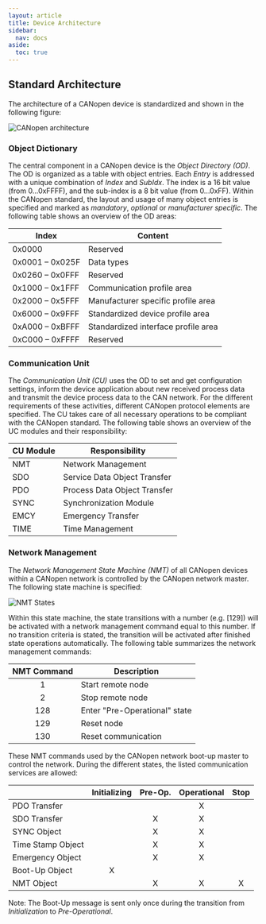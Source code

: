 ```yaml
---
layout: article
title: Device Architecture
sidebar:
  nav: docs
aside:
  toc: true
---
```


## Standard Architecture

The architecture of a CANopen device is standardized and shown in the following figure:

![CANopen architecture](/assets/images/architecture.png "Standardized CANopen Architecture")

### Object Dictionary

The central component in a CANopen device is the *Object Directory (OD)*. The OD is organized as a table with object entries. Each *Entry* is addressed with a unique combination of *Index* and *SubIdx*. The index is a 16 bit value (from 0...0xFFFF), and the sub-index is a 8 bit value (from 0...0xFF). Within the CANopen standard, the layout and usage of many object entries is specified and marked as *mandatory*, *optional* or *manufacturer specific*. The following table shows an overview of the OD areas:

| Index           | Content                             |
| --------------- | ----------------------------------- |
| 0x0000          | Reserved                            |
| 0x0001 – 0x025F | Data types                          |
| 0x0260 – 0x0FFF | Reserved                            |
| 0x1000 – 0x1FFF | Communication profile area          |
| 0x2000 – 0x5FFF | Manufacturer specific profile area  |
| 0x6000 – 0x9FFF | Standardized device profile area    |
| 0xA000 – 0xBFFF | Standardized interface profile area |
| 0xC000 – 0xFFFF | Reserved                            |

### Communication Unit

The *Communication Unit (CU)* uses the OD to set and get configuration settings, inform the device application about new received process data and transmit the device process data to the CAN network. For the different requirements of these activities, different CANopen protocol elements are specified. The CU takes care of all necessary operations to be compliant with the CANopen standard. The following table shows an overview of the UC modules and their responsibility:
 
| CU Module | Responsibility               |
| --------- | ---------------------------- |
| NMT       | Network Management           |
| SDO       | Service Data Object Transfer |
| PDO       | Process Data Object Transfer |
| SYNC      | Synchronization Module       |
| EMCY      | Emergency Transfer           |
| TIME      | Time Management              |

### Network Management

The *Network Management State Machine (NMT)* of all CANopen devices within a CANopen network is controlled by the CANopen network master. The following state machine is specified:

![NMT States](/assets/images/nmt-states.png "NMT States")

Within this state machine, the state transitions with a number (e.g. [129]) will be activated with a network management command equal to this number. If no transition criteria is stated, the transition will be activated after finished state operations automatically. The following table summarizes the network management commands:

| NMT Command | Description                   |
|:-----------:| ----------------------------- |
| 1           | Start remote node             |
| 2           | Stop remote node              |
| 128         | Enter "Pre-Operational" state |
| 129         | Reset node                    |
| 130         | Reset communication           |

These NMT commands used by the CANopen network boot-up master to control the network. During the different states, the listed communication services are allowed:

|                   | Initializing | Pre-Op. | Operational | Stop |
| ----------------- |:------------:|:-------:|:-----------:|:----:|
| PDO Transfer      |              |         | X           |      |
| SDO Transfer      |              | X       | X           |      |
| SYNC Object       |              | X       | X           |      |
| Time Stamp Object |              | X       | X           |      |
| Emergency Object  |              | X       | X           |      |
| Boot-Up Object    | X            |         |             |      |
| NMT Object        |              | X       | X           | X    |

Note: The Boot-Up message is sent only once during the transition from *Initialization* to *Pre-Operational*.
